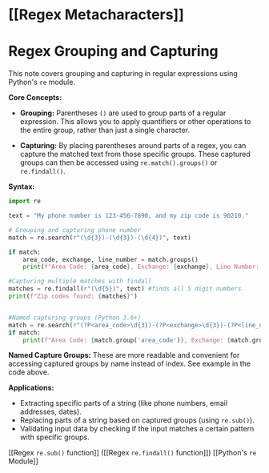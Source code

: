 # [[Regex Metacharacters]]
# Regex Grouping and Capturing

This note covers grouping and capturing in regular expressions using Python's `re` module.

**Core Concepts:**

* **Grouping:**  Parentheses `()` are used to group parts of a regular expression. This allows you to apply quantifiers or other operations to the entire group, rather than just a single character.

* **Capturing:**  By placing parentheses around parts of a regex, you can capture the matched text from those specific groups.  These captured groups can then be accessed using `re.match().groups()` or `re.findall()`.


**Syntax:**

```python
import re

text = "My phone number is 123-456-7890, and my zip code is 90210."

# Grouping and capturing phone number
match = re.search(r"(\d{3})-(\d{3})-(\d{4})", text) 

if match:
    area_code, exchange, line_number = match.groups()
    print(f"Area Code: {area_code}, Exchange: {exchange}, Line Number: {line_number}")

#Capturing multiple matches with findall
matches = re.findall(r"(\d{5})", text) #finds all 5 digit numbers
print(f"Zip codes found: {matches}")


#Named capturing groups (Python 3.6+)
match = re.search(r"(?P<area_code>\d{3})-(?P<exchange>\d{3})-(?P<line_number>\d{4})", text)
if match:
    print(f"Area Code: {match.group('area_code')}, Exchange: {match.group('exchange')}, Line Number: {match.group('line_number')}")

```

**Named Capture Groups:**  These are more readable and convenient for accessing captured groups by name instead of index.  See example in the code above.


**Applications:**

* Extracting specific parts of a string (like phone numbers, email addresses, dates).
* Replacing parts of a string based on captured groups (using `re.sub()`).
* Validating input data by checking if the input matches a certain pattern with specific groups.



[[Regex `re.sub()` function]]  ([[Regex `re.findall()` function]]) [[Python's `re` Module]]

